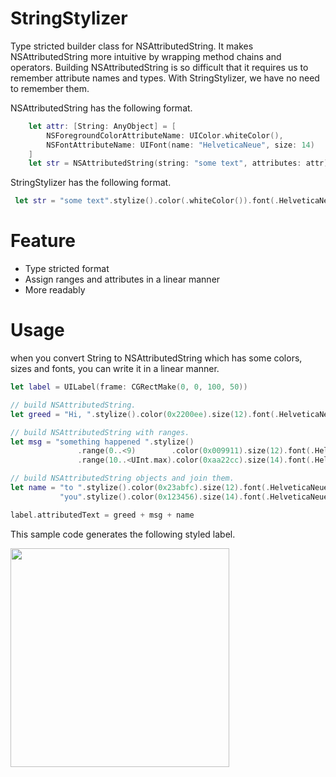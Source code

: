 # StringStylizer

Type stricted builder class for NSAttributedString. It makes NSAttributedString more intuitive by wrapping method chains and operators.
Building NSAttributedString is so difficult that it requires us to remember attribute names and types. With StringStylizer, we have no need to remember them.

NSAttributedString has the following format. 
```swift
    let attr: [String: AnyObject] = [
        NSForegroundColorAttributeName: UIColor.whiteColor(),
        NSFontAttributeName: UIFont(name: "HelveticaNeue", size: 14)
    ]
    let str = NSAttributedString(string: "some text", attributes: attr)
```

StringStylizer has the following format.
```swift
 let str = "some text".stylize().color(.whiteColor()).font(.HelveticaNeue).size(14).attr
```

# Feature
+ Type stricted format
+ Assign ranges and attributes in a linear manner
+ More readably

# Usage
 when you convert String to NSAttributedString which has some colors, sizes and fonts, you can write it in a linear manner.
 
 ```swift
 let label = UILabel(frame: CGRectMake(0, 0, 100, 50))
 
 // build NSAttributedString.
 let greed = "Hi, ".stylize().color(0x2200ee).size(12).font(.HelveticaNeue).attr
 
 // build NSAttributedString with ranges.
 let msg = "something happened ".stylize()
                .range(0..<9)        .color(0x009911).size(12).font(.HelveticaNeue)
                .range(10..<UInt.max).color(0xaa22cc).size(14).font(.HelveticaNeue_Bold).attr
 
 // build NSAttributedString objects and join them.
 let name = "to ".stylize().color(0x23abfc).size(12).font(.HelveticaNeue).attr +
            "you".stylize().color(0x123456).size(14).font(.HelveticaNeue_Italic).underline(.StyleDouble).attr
 
 label.attributedText = greed + msg + name
 ```

This sample code generates the following styled label.
 
<img width="350" src="https://cloud.githubusercontent.com/assets/18266814/14254571/49882d08-facb-11e5-9e3d-c37cbef6a003.png">
